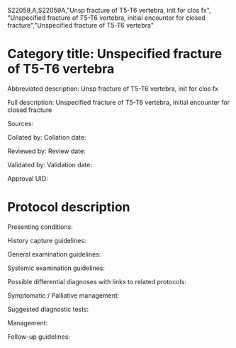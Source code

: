 S22059,A,S22059A,"Unsp fracture of T5-T6 vertebra, init for clos fx", "Unspecified fracture of T5-T6 vertebra, initial encounter for closed fracture","Unspecified fracture of T5-T6 vertebra"
# Category title: Unspecified fracture of T5-T6 vertebra

Abbreviated description: Unsp fracture of T5-T6 vertebra, init for clos fx

Full description: Unspecified fracture of T5-T6 vertebra, initial encounter for closed fracture

Sources:

Collated by:
Collation date:

Reviewed by:
Review date:

Validated by:
Validation date:

Approval UID:

# Protocol description

Presenting conditions:

History capture guidelines:

General examination guidelines:

Systemic examination guidelines:

Possible differential diagnoses with links to related protocols:

Symptomatic / Palliative management:

Suggested diagnostic tests:

Management:

Follow-up guidelines:
